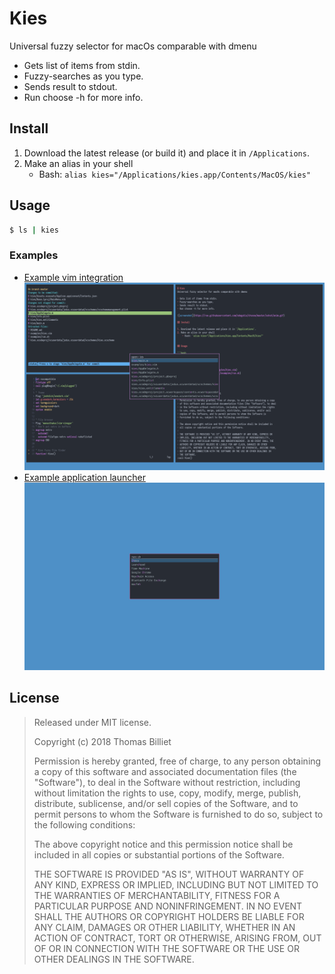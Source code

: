 # Kies
Universal fuzzy selector for macOs comparable with dmenu

- Gets list of items from stdin.
- Fuzzy-searches as you type.
- Sends result to stdout.
- Run choose -h for more info.

## Install

1. Download the latest release (or build it) and place it in `/Applications`.
2. Make an alias in your shell
    - Bash: `alias kies="/Applications/kies.app/Contents/MacOS/kies"`


## Usage

```bash
$ ls | kies
```

### Examples
- [Example vim integration](examples/kies.vim)
![vim example screenshot](screenshots/vim.png)
- [Example application launcher](examples/run.sh)
![run example screenshot](screenshots/run.png)

## License

> Released under MIT license.
>
> Copyright (c) 2018 Thomas Billiet
>
> Permission is hereby granted, free of charge, to any person obtaining a copy
> of this software and associated documentation files (the "Software"), to deal
> in the Software without restriction, including without limitation the rights
> to use, copy, modify, merge, publish, distribute, sublicense, and/or sell
> copies of the Software, and to permit persons to whom the Software is
> furnished to do so, subject to the following conditions:
>
> The above copyright notice and this permission notice shall be included in
> all copies or substantial portions of the Software.
>
> THE SOFTWARE IS PROVIDED "AS IS", WITHOUT WARRANTY OF ANY KIND, EXPRESS OR
> IMPLIED, INCLUDING BUT NOT LIMITED TO THE WARRANTIES OF MERCHANTABILITY,
> FITNESS FOR A PARTICULAR PURPOSE AND NONINFRINGEMENT. IN NO EVENT SHALL THE
> AUTHORS OR COPYRIGHT HOLDERS BE LIABLE FOR ANY CLAIM, DAMAGES OR OTHER
> LIABILITY, WHETHER IN AN ACTION OF CONTRACT, TORT OR OTHERWISE, ARISING FROM,
> OUT OF OR IN CONNECTION WITH THE SOFTWARE OR THE USE OR OTHER DEALINGS IN
> THE SOFTWARE. 
